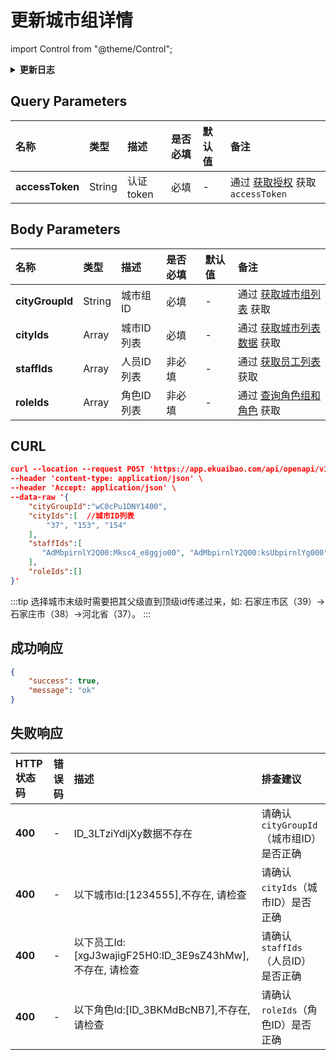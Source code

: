 # 更新城市组详情

import Control from "@theme/Control";

<Control
method="POST"
url="/api/openapi/v1/cityGroup/detail/save"
/>

<details>
  <summary><b>更新日志</b></summary>
  <div>

  [**0.7.135**](/updateLog/update-log#07135) -> 🆕 新增了本接口。<br/>

  </div>
</details>

## Query Parameters

| 名称 | 类型 | 描述 | 是否必填 | 默认值 | 备注 |
| :--- | :--- | :--- | :--- |:--- | :--- |
| **accessToken** | String | 认证token | 必填 | - | 通过 [获取授权](/docs/open-api/getting-started/auth) 获取 `accessToken` |


## Body Parameters

| 名称 | 类型 | 描述 | 是否必填 | 默认值 | 备注 |
| :--- | :--- | :--- | :--- |:--- | :--- |
| **cityGroupId** | String | 城市组ID   | 必填  | - | 通过 [获取城市组列表](/docs/open-api/city/get-city-group) 获取 |
| **cityIds**     | Array  | 城市ID列表 | 必填   | - | 通过 [获取城市列表数据](/docs/open-api/basedata/get-basedata-city) 获取 |
| **staffIds**    | Array  | 人员ID列表 | 非必填 | - | 通过 [获取员工列表](/docs/open-api/corporation/get-all-staffs) 获取 |
| **roleIds**     | Array  | 角色ID列表 | 非必填 | - | 通过 [查询角色组和角色](/docs/open-api/corporation/get-roles-group) 获取 |

## CURL
```json
curl --location --request POST 'https://app.ekuaibao.com/api/openapi/v1/cityGroup/detail/save?accessToken=FsYc5j4FlclU00' \
--header 'content-type: application/json' \
--header 'Accept: application/json' \
--data-raw '{
    "cityGroupId":"wC0cPu1DNY1400",
    "cityIds":[  //城市ID列表
        "37", "153", "154"
    ],
    "staffIds":[
       "AdMbpirnlY2Q00:Mksc4_e8ggjo00", "AdMbpirnlY2Q00:ksUbpirnlYg000"
    ],
    "roleIds":[]
}'
```

:::tip
选择城市末级时需要把其父级直到顶级id传递过来，如: 石家庄市区（39）->石家庄市（38）->河北省（37）。
:::

## 成功响应
```json
{
    "success": true,
    "message": "ok"
}
```

## 失败响应

| HTTP状态码 | 错误码 | 描述 | 排查建议 |
| :--- | :--- | :--- | :--- |
| **400** | - | ID_3LTziYdljXy数据不存在 | 请确认 `cityGroupId`（城市组ID）是否正确 |
| **400** | - | 以下城市Id:[1234555],不存在, 请检查 | 请确认 `cityIds`（城市ID）是否正确 | 
| **400** | - | 以下员工Id:[xgJ3wajigF25H0:ID_3E9sZ43hMw],不存在, 请检查 | 请确认 `staffIds`（人员ID）是否正确 | 
| **400** | - | 以下角色Id:[ID_3BKMdBcNB7],不存在, 请检查 | 请确认 `roleIds`（角色ID）是否正确 | 